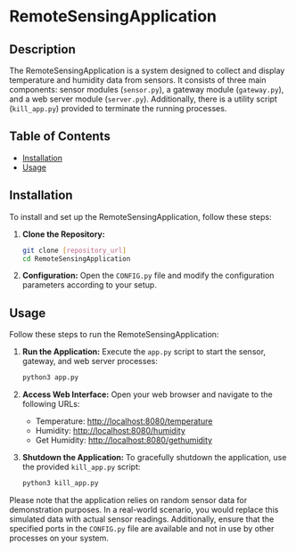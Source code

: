# RemoteSensingApplication

## Description

The RemoteSensingApplication is a system designed to collect and display temperature and humidity data from sensors. It consists of three main components: sensor modules (`sensor.py`), a gateway module (`gateway.py`), and a web server module (`server.py`). Additionally, there is a utility script (`kill_app.py`) provided to terminate the running processes.

## Table of Contents

- [Installation](#installation)
- [Usage](#usage)

## Installation

To install and set up the RemoteSensingApplication, follow these steps:

1. **Clone the Repository:**

   ```bash
   git clone [repository_url]
   cd RemoteSensingApplication
   ```

2. **Configuration:**
   Open the `CONFIG.py` file and modify the configuration parameters according to your setup.

## Usage

Follow these steps to run the RemoteSensingApplication:

1. **Run the Application:**
   Execute the `app.py` script to start the sensor, gateway, and web server processes:

   ```bash
   python3 app.py
   ```

2. **Access Web Interface:**
   Open your web browser and navigate to the following URLs:

   - Temperature: [http://localhost:8080/temperature](http://localhost:8080/temperature)
   - Humidity: [http://localhost:8080/humidity](http://localhost:8080/humidity)
   - Get Humidity: [http://localhost:8080/gethumidity](http://localhost:8080/gethumidity)

3. **Shutdown the Application:**
   To gracefully shutdown the application, use the provided `kill_app.py` script:
   ```bash
   python3 kill_app.py
   ```

Please note that the application relies on random sensor data for demonstration purposes. In a real-world scenario, you would replace this simulated data with actual sensor readings. Additionally, ensure that the specified ports in the `CONFIG.py` file are available and not in use by other processes on your system.
